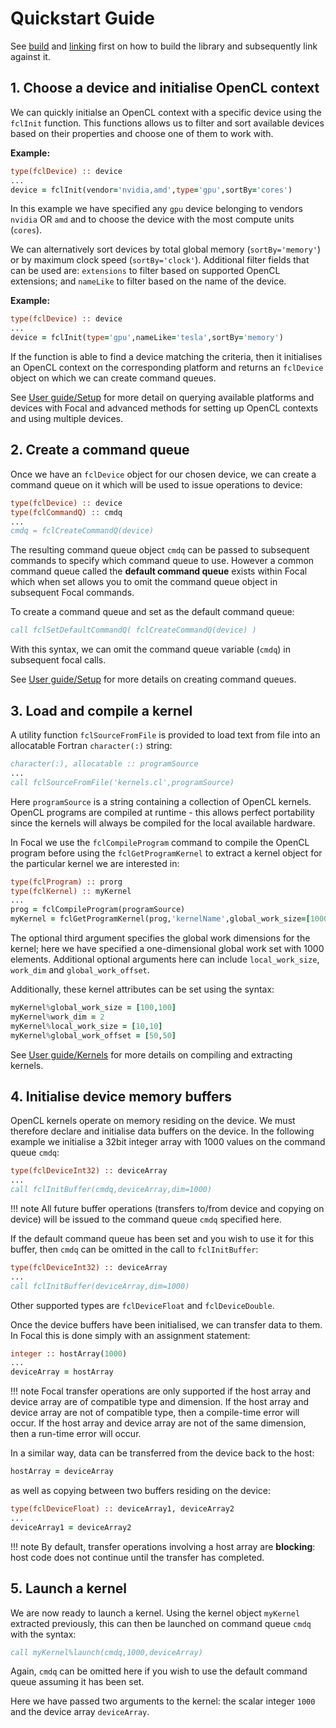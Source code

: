 # Quickstart Guide

See [build](../build) and [linking](../linking) first on how to build the library and subsequently link against it.

## 1. Choose a device and initialise OpenCL context

We can quickly initialse an OpenCL context with a specific device using the `fclInit` function.
This functions allows us to filter and sort available devices based on their properties and choose one of them
to work with.

__Example:__
```fortran
type(fclDevice) :: device
...
device = fclInit(vendor='nvidia,amd',type='gpu',sortBy='cores')
```

In this example we have specified any `gpu` device belonging to vendors `nvidia` OR `amd` and to choose the device
with the most compute units (`cores`).

We can alternatively sort devices by total global memory (`sortBy='memory'`) or by maximum clock speed (`sortBy='clock'`).
Additional filter fields that can be used are: `extensions` to filter based on supported OpenCL extensions;
and `nameLike` to filter based on the name of the device.


__Example:__
```fortran
type(fclDevice) :: device
...
device = fclInit(type='gpu',nameLike='tesla',sortBy='memory')
```

If the function is able to find a device matching the criteria, then it initialises an OpenCL context on the corresponding
platform and returns an `fclDevice` object on which we can create command queues.

See [User guide/Setup](../setup/) for more detail on querying available platforms and devices with Focal and advanced methods for setting up OpenCL contexts and using multiple devices.

## 2. Create a command queue
Once we have an `fclDevice` object for our chosen device, we can create a command queue on it which will be used to issue operations to device:

```fortran
type(fclDevice) :: device
type(fclCommandQ) :: cmdq
...
cmdq = fclCreateCommandQ(device)
```

The resulting command queue object `cmdq` can be passed to subsequent commands to specify which command queue to use.
However a common command queue called the __default command queue__ exists within Focal which when set allows you to omit
the command queue object in subsequent Focal commands.

To create a command queue and set as the default command queue:

```fortran
call fclSetDefaultCommandQ( fclCreateCommandQ(device) )
```

With this syntax, we can omit the command queue variable (`cmdq`) in subsequent focal calls.

See [User guide/Setup](../setup/) for more details on creating command queues.

## 3. Load and compile a kernel

A utility function `fclSourceFromFile` is provided to load text from file into an allocatable Fortran `character(:)` string:

```fortran
character(:), allocatable :: programSource
...
call fclSourceFromFile('kernels.cl',programSource)
```

Here `programSource` is a string containing a collection of OpenCL kernels.
OpenCL programs are compiled at runtime - this allows perfect portability since the kernels will always be compiled
for the local available hardware.

In Focal we use the `fclCompileProgram` command to compile the OpenCL program before using the `fclGetProgramKernel` 
to extract a kernel object for the particular kernel we are interested in:

```fortran
type(fclProgram) :: prorg
type(fclKernel) :: myKernel
...
prog = fclCompileProgram(programSource)
myKernel = fclGetProgramKernel(prog,'kernelName',global_work_size=[1000])
```

The optional third argument specifies the global work dimensions for the kernel; here we have specified
a one-dimensional global work set with 1000 elements.
Additional optional arguments here can include `local_work_size`, `work_dim` and `global_work_offset`.

Additionally, these kernel attributes can be set using the syntax:

```fortran
myKernel%global_work_size = [100,100]
myKernel%work_dim = 2
myKernel%local_work_size = [10,10]
myKernel%global_work_offset = [50,50]
```

See [User guide/Kernels](../kernels/) for more details on compiling and extracting kernels.


## 4. Initialise device memory buffers

OpenCL kernels operate on memory residing on the device. We must therefore declare and initialise data buffers on the device.
In the following example we initialise a 32bit integer array with 1000 values on the command queue `cmdq`:

```fortran
type(fclDeviceInt32) :: deviceArray
...
call fclInitBuffer(cmdq,deviceArray,dim=1000)
```

!!! note
    All future buffer operations (transfers to/from device and copying on device) will be issued to the command queue `cmdq` specified here.

If the default command queue has been set and you wish to use it for this buffer, then `cmdq` can be omitted in the call to `fclInitBuffer`:

```fortran
type(fclDeviceInt32) :: deviceArray
...
call fclInitBuffer(deviceArray,dim=1000)
```

Other supported types are `fclDeviceFloat` and `fclDeviceDouble`.

Once the device buffers have been initialised, we can transfer data to them. In Focal this is done simply with an assignment statement:

```fortran
integer :: hostArray(1000)
...
deviceArray = hostArray
```

!!! note
    Focal transfer operations are only supported if the host array and device array are of compatible type and dimension.
    If the host array and device array are not of compatible type, then a compile-time error will occur.
    If the host array and device array are not of the same dimension, then a run-time error will occur.


In a similar way, data can be transferred from the device back to the host:

```fortran
hostArray = deviceArray
```

as well as copying between two buffers residing on the device:

```fortran
type(fclDeviceFloat) :: deviceArray1, deviceArray2
...
deviceArray1 = deviceArray2
```

!!! note
    By default, transfer operations involving a host array are __blocking__: host code does not continue until the transfer has completed.


## 5. Launch a kernel

We are now ready to launch a kernel. Using the kernel object `myKernel` extracted previously, this can then be launched on command queue `cmdq` with the syntax:

```fortran
call myKernel%launch(cmdq,1000,deviceArray)
```

Again, `cmdq` can be omitted here if you wish to use the default command queue assuming it has been set.

Here we have passed two arguments to the kernel: the scalar integer `1000` and the device array `deviceArray`.
